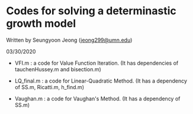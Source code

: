 
# Codes for solving a determinastic growth model   
   
   Written by Seungyoon Jeong (jeong299@umn.edu)        
   
   03/30/2020					                                 

- VFI.m : a code for Value Function Iteration. 
   (It has dependencies of tauchenHussey.m and bisection.m)

- LQ_final.m : a code for Linear-Quadratic Method.
   (It has a dependency of SS.m, Ricatti.m, h_find.m) 

- Vaughan.m : a code for Vaughan's Method.
   (It has a dependency of SS.m) 
